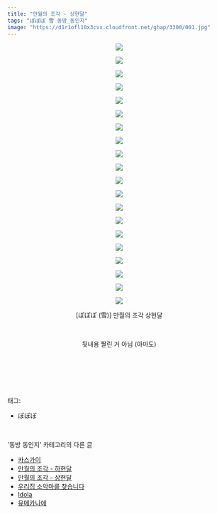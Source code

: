```yaml
---
title: "만월의 조각 - 상현달"
tags: "ぽぽぽ 雪 동방_동인지"
image: "https://d1r1ofl10x3cvx.cloudfront.net/ghap/3300/001.jpg"
---
```

<div class="article">
<p style="text-align: center; clear: none; float: none;"><img src="{{ site.imgserver7 }}/ghap/3300/001.jpg"/></p>
<p style="text-align: center; clear: none; float: none;"><img src="{{ site.imgserver7 }}/ghap/3300/002.jpg"/></p>
<p style="text-align: center; clear: none; float: none;"><img src="{{ site.imgserver7 }}/ghap/3300/003.jpg"/></p>
<p style="text-align: center; clear: none; float: none;"><img src="{{ site.imgserver7 }}/ghap/3300/004.jpg"/></p>
<p style="text-align: center; clear: none; float: none;"><img src="{{ site.imgserver7 }}/ghap/3300/005.jpg"/></p>
<p style="text-align: center; clear: none; float: none;"><img src="{{ site.imgserver7 }}/ghap/3300/006.jpg"/></p>
<p style="text-align: center; clear: none; float: none;"><img src="{{ site.imgserver7 }}/ghap/3300/007.jpg"/></p>
<p style="text-align: center; clear: none; float: none;"><img src="{{ site.imgserver7 }}/ghap/3300/008.jpg"/></p>
<p style="text-align: center; clear: none; float: none;"><img src="{{ site.imgserver7 }}/ghap/3300/009.jpg"/></p>
<p style="text-align: center; clear: none; float: none;"><img src="{{ site.imgserver7 }}/ghap/3300/010.jpg"/></p>
<p style="text-align: center; clear: none; float: none;"><img src="{{ site.imgserver7 }}/ghap/3300/011.jpg"/></p>
<p style="text-align: center; clear: none; float: none;"><img src="{{ site.imgserver7 }}/ghap/3300/012.jpg"/></p>
<p style="text-align: center; clear: none; float: none;"><img src="{{ site.imgserver7 }}/ghap/3300/013.jpg"/></p>
<p style="text-align: center; clear: none; float: none;"><img src="{{ site.imgserver7 }}/ghap/3300/014.jpg"/></p>
<p style="text-align: center; clear: none; float: none;"><img src="{{ site.imgserver7 }}/ghap/3300/015.jpg"/></p>
<p style="text-align: center; clear: none; float: none;"><img src="{{ site.imgserver7 }}/ghap/3300/016.jpg"/></p>
<p style="text-align: center; clear: none; float: none;"><img src="{{ site.imgserver7 }}/ghap/3300/017.jpg"/></p>
<p style="text-align: center; clear: none; float: none;"><img src="{{ site.imgserver7 }}/ghap/3300/018.jpg"/></p>
<p style="text-align: center; clear: none; float: none;"><img src="{{ site.imgserver7 }}/ghap/3300/019.jpg"/></p>
<p style="text-align: center; clear: none; float: none;"><img src="{{ site.imgserver7 }}/ghap/3300/020.jpg"/></p>
<p style="text-align: center; clear: none; float: none;">[ぽぽぽ (雪)] 만월의 조각 상현달</p>
<p style="text-align: center; clear: none; float: none;"><br/></p>
<p style="text-align: center; clear: none; float: none;">뒷내용 짤린 거 아님 (아마도)</p>
<p style="text-align: center; clear: none; float: none;"><br/></p>
<p><br/></p>
</div><br/>
<div class="tagTrail">
<p>태그: </p>
<ul>
<li>ぽぽぽ</li>
</ul>
</div><br/>
<div class="another">
<p>'동방 동인지' 카테고리의 다른 글</p>
<ul>
<li><a href="/ghap_3302">카스가이</a></li>
<li><a href="/ghap_3301">만월의 조각 - 하현달</a></li>
<li><a href="/ghap_3300">만월의 조각 - 상현달</a></li>
<li><a href="/ghap_3299">우리집 소악마를 찾습니다</a></li>
<li><a href="/ghap_3298">Idola</a></li>
<li><a href="/ghap_3296">유메카나에</a></li>
</ul>
</div><br/>
<div class="cb_module cb_fluid">
<div class="cb_wrt cb_profile">
</div><!-- commentList close -->
</div><br/>
